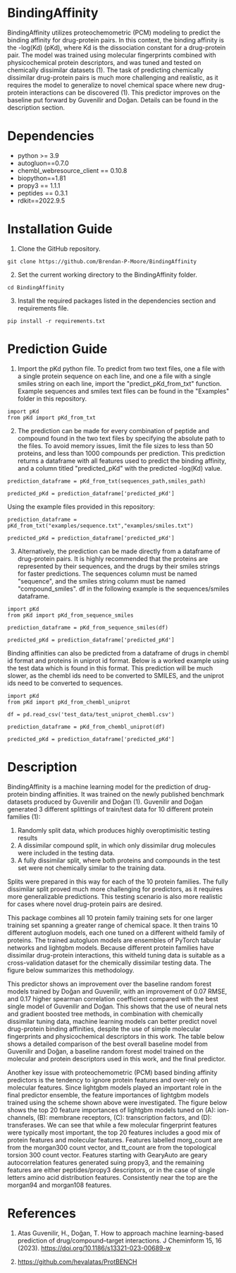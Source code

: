 # BindingAffinity
BindingAffinity utilizes proteochemometric (PCM) modeling to predict the binding affinity for drug-protein pairs. In this context, the binding affinity is the -log(Kd) (pKd), where Kd is the dissociation constant for a drug-protein pair. The model was trained using molecular fingerprints combined with physicochemical protein descriptors, and was tuned and tested on chemically dissimilar datasets (1). The task of predicting chemically dissimilar drug-protein pairs is much more challenging and realistic, as it requires the model to generalize to novel chemical space where new drug-protein interactions can be discovered (1). This predictor improves on the baseline put forward by Guvenilir and Doğan. Details can be found in the description section.


# Dependencies
* python >= 3.9
* autogluon==0.7.0
* chembl_webresource_client == 0.10.8
* biopython==1.81
* propy3 == 1.1.1
* peptides == 0.3.1
* rdkit==2022.9.5

# Installation Guide

1. Clone the GitHub repository.

```
git clone https://github.com/Brendan-P-Moore/BindingAffinity

```
2. Set the current working directory to the BindingAffinity folder.

```
cd BindingAffinity

```
3. Install the required packages listed in the dependencies section and requirements file.

```
pip install -r requirements.txt

```

# Prediction Guide

1. Import the pKd python file. To predict from two text files, one a file with a single protein sequence on each line, and one a file with a single smiles string on each line, import the "predict_pKd_from_txt" function. Example sequences and smiles text files can be found in the "Examples" folder in this repository.

```
import pKd
from pKd import pKd_from_txt

```

2. The prediction can be made for every combination of peptide and compound found in the two text files by specifying the absolute path to the files. To avoid memory issues, limit the file sizes to less than 50 proteins, and less than 1000 compounds per prediction. This prediction returns a dataframe with all features used to predict the binding affinity, and a column titled "predicted_pKd" with the predicted -log(Kd) value.

```
prediction_dataframe = pKd_from_txt(sequences_path,smiles_path)

predicted_pKd = prediction_dataframe['predicted_pKd']

```

Using the example files provided in this repository:

```
prediction_dataframe = pKd_from_txt("examples/sequence.txt","examples/smiles.txt")

predicted_pKd = prediction_dataframe['predicted_pKd']

```

3. Alternatively, the prediction can be made directly from a dataframe of drug-protein pairs. It is highly recommended that the proteins are represented by their sequences, and the drugs by their smiles strings for faster predictions. The sequences column must be named "sequence", and the smiles string column must be named "compound_smiles". df in the following example is the sequences/smiles dataframe.

```
import pKd
from pKd import pKd_from_sequence_smiles

prediction_dataframe = pKd_from_sequence_smiles(df)

predicted_pKd = prediction_dataframe['predicted_pKd']

```

Binding affinities can also be predicted from a dataframe of drugs in chembl id format and proteins in uniprot id format. Below is a worked example using the test data which is found in this format. This prediction will be much slower, as the chembl ids need to be converted to SMILES, and the uniprot ids need to be converted to sequences.

```
import pKd
from pKd import pKd_from_chembl_uniprot

df = pd.read_csv('test_data/test_uniprot_chembl.csv')

prediction_dataframe = pKd_from_chembl_uniprot(df)

predicted_pKd = prediction_dataframe['predicted_pKd']

```

# Description

BindingAffinity is a machine learning model for the prediction of drug-protein binding affinities. It was trained on the newly published benchmark datasets produced by Guvenilir and Doğan (1). Guvenilir and Doğan generated 3 different splittings of train/test data for 10 different protein families (1):

1. Randomly split data, which produces highly overoptimisitic testing results
2. A dissimilar compound split, in which only dissimilar drug molecules were included in the testing data.
3. A fully dissimilar split, where both proteins and compounds in the test set were not chemically similar to the training data.

Splits were prepared in this way for each of the 10 protein families. The fully dissimilar split proved much more challenging for predictors, as it requires more generalizable predictions. This testing scenario is also more realistic for cases where novel drug-protein pairs are desired. 

This package combines all 10 protein family training sets for one larger training set spanning a greater range of chemical space. It then trains 10 different autogluon models, each one tuned on a different witheld family of proteins. The trained autogluon models are ensembles of PyTorch tabular networks and lightgbm models. Because different protein families have dissimilar drug-protein interactions, this witheld tuning data is suitable as a cross-validation dataset for the chemically dissimilar testing data. The figure below summarizes this methodology.



This predictor shows an improvement over the baseline random forest models trained by Doğan and Guvenilir, with an improvement of 0.07 RMSE, and 0.17 higher spearman correlation coefficient compared with the best single model of Guvenilir and Doğan. This shows that the use of neural nets and gradient boosted tree methods, in combination with chemically dissimilar tuning data, machine learning models can better predict novel drug-protein binding affinities, despite the use of simple molecular fingerprints and physicochemical descriptors in this work. The table below shows a detailed comparison of the best overall baseline model from Guvenilir and Doğan, a baseline random forest model trained on the molecular and protein descriptors used in this work, and the final predictor.

Another key issue with proteochemometric (PCM) based binding affinity predictors is the tendency to ignore protein features and over-rely on molecular features. Since lightgbm models played an important role in the final predictor ensemble, the feature importances of lightgbm models trained using the scheme shown above were investigated. The figure below shows the top 20 feature importances of lightgbm models tuned on (A): ion-channels, (B): membrane receptors, (C): transcription factors, and (D): transferases. We can see that while a few molecular fingerprint features were typically most important, the top 20 features includes a good mix of protein features and molecular features. Features labelled morg_count are from the morgan300 count vector, and tt_count are from the topological torsion 300 count vector. Features starting with GearyAuto are geary autocorrelation features generated suing propy3,  and  the remaining features are either peptides/propy3 descriptors, or in the case of single letters amino acid distribution features. Consistently near the top are the morgan94 and morgan108 features.
# References

1) Atas Guvenilir, H., Doğan, T. How to approach machine learning-based prediction of drug/compound–target interactions. J Cheminform 15, 16 (2023). https://doi.org/10.1186/s13321-023-00689-w

2) https://github.com/hevalatas/ProtBENCH
